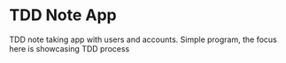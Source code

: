 # TDD Note App
TDD note taking app with users and accounts. Simple program, the focus here is showcasing TDD process

